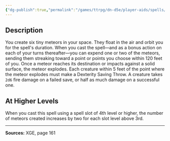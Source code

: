 ```yaml
---
{"dg-publish":true,"permalink":"/games/ttrpg/dn-d5e/player-aids/spells/level-3/mels-minute-meteors/","tags":["TTRPG/DND/5e","verbal","somatic","material","concentration","Spell"],"noteIcon":""}
---
```



## Description
You create six tiny meteors in your space.
They float in the air and orbit you for the spell's duration.
When you cast the spell—and as a bonus action on each of your turns thereafter—you can expend one or two of the meteors, sending them streaking toward a point or points you choose within 120 feet of you.
Once a meteor reaches its destination or impacts against a solid surface, the meteor explodes.
Each creature within 5 feet of the point where the meteor explodes must make a Dexterity Saving Throw.
A creature takes `2d6` fire damage on a failed save, or half as much damage on a successful one.

## At Higher Levels
When you cast this spell using a spell slot of 4th level or higher, the number of meteors created increases by two for each slot level above 3rd.

---

**Sources:** XGE, page 161
